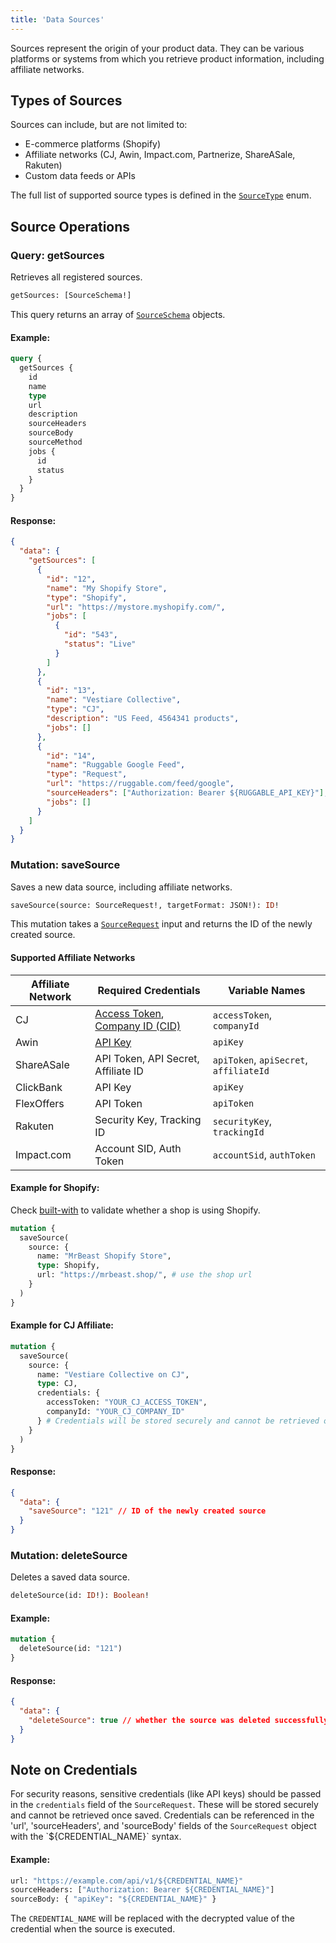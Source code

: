 ```yaml
---
title: 'Data Sources'
---
```


Sources represent the origin of your product data. They can be various platforms or systems from which you retrieve product information, including affiliate networks.

## Types of Sources

Sources can include, but are not limited to:
- E-commerce platforms (Shopify)
- Affiliate networks (CJ, Awin, Impact.com, Partnerize, ShareASale, Rakuten)
- Custom data feeds or APIs

The full list of supported source types is defined in the [`SourceType`](types#sourcetype) enum.

## Source Operations

### Query: getSources

Retrieves all registered sources.

```graphql
getSources: [SourceSchema!]
```

This query returns an array of [`SourceSchema`](types#sourceschema) objects.

#### Example:
```graphql
query {
  getSources {
    id
    name
    type
    url
    description
    sourceHeaders
    sourceBody
    sourceMethod
    jobs {
      id
      status
    }
  }
}
```

#### Response:
```json
{
  "data": {
    "getSources": [
      {
        "id": "12",
        "name": "My Shopify Store",
        "type": "Shopify",
        "url": "https://mystore.myshopify.com/",
        "jobs": [
          {
            "id": "543",
            "status": "Live"
          }
        ]
      },
      {
        "id": "13",
        "name": "Vestiare Collective",
        "type": "CJ",
        "description": "US Feed, 4564341 products",
        "jobs": []
      },
      {
        "id": "14",
        "name": "Ruggable Google Feed",
        "type": "Request",
        "url": "https://ruggable.com/feed/google",
        "sourceHeaders": ["Authorization: Bearer ${RUGGABLE_API_KEY}"], // the RUGGABLE_API_KEY credential was submitted in the credentials field on saving and cannot be retrieved 
        "jobs": []
      }
    ]
  }
}
```

### Mutation: saveSource
 
Saves a new data source, including affiliate networks.

```graphql
saveSource(source: SourceRequest!, targetFormat: JSON!): ID!
```

This mutation takes a [`SourceRequest`](types#sourcerequest) input and returns the ID of the newly created source.

#### Supported Affiliate Networks
| Affiliate Network | Required Credentials | Variable Names |
|-------------------|----------------------|----------------|
| CJ | [Access Token](https://developers.cj.com/account/personal-access-tokens), [Company ID (CID)](https://profile.cj.com/manage-accounts) | `accessToken`, `companyId` |
| Awin | [API Key](https://ui.awin.com/user/settings/accounts) | `apiKey` |
| ShareASale | API Token, API Secret, Affiliate ID | `apiToken`, `apiSecret`, `affiliateId` |
| ClickBank | API Key | `apiKey` |
| FlexOffers | API Token | `apiToken` |
| Rakuten | Security Key, Tracking ID | `securityKey`, `trackingId` |
| Impact.com | Account SID, Auth Token | `accountSid`, `authToken` |

#### Example for Shopify:

Check [built-with](https://builtwith.com/) to validate whether a shop is using Shopify.

```graphql
mutation {
  saveSource(
    source: {
      name: "MrBeast Shopify Store",
      type: Shopify,
      url: "https://mrbeast.shop/", # use the shop url
    }
  )
}
```

#### Example for CJ Affiliate:
```graphql
mutation {
  saveSource(
    source: {
      name: "Vestiare Collective on CJ",
      type: CJ,
      credentials: { 
        accessToken: "YOUR_CJ_ACCESS_TOKEN", 
        companyId: "YOUR_CJ_COMPANY_ID" 
      } # Credentials will be stored securely and cannot be retrieved once saved.
    }
  )
}
```

#### Response:
```json
{
  "data": {
    "saveSource": "121" // ID of the newly created source
  }
}
```

### Mutation: deleteSource

Deletes a saved data source.

```graphql
deleteSource(id: ID!): Boolean!
```

#### Example:
```graphql
mutation {
  deleteSource(id: "121")
}
```

#### Response:
```json
{
  "data": {
    "deleteSource": true // whether the source was deleted successfully
  }
}
```

## Note on Credentials

For security reasons, sensitive credentials (like API keys) should be passed in the `credentials` field of the `SourceRequest`. These will be stored securely and cannot be retrieved once saved. 
Credentials can be referenced in the 'url', 'sourceHeaders', and 'sourceBody' fields of the `SourceRequest` object with the \`${CREDENTIAL_NAME}\` syntax.

#### Example:

```graphql
url: "https://example.com/api/v1/${CREDENTIAL_NAME}"
sourceHeaders: ["Authorization: Bearer ${CREDENTIAL_NAME}"]
sourceBody: { "apiKey": "${CREDENTIAL_NAME}" }
```

The `CREDENTIAL_NAME` will be replaced with the decrypted value of the credential when the source is executed.